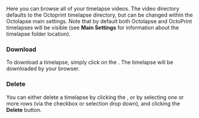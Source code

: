 Here you can browse all of your timelapse videos.  The video directory defaults to the Octoprint timelapse directory, but can be changed within the Octolapse main settings.  Note that by default both Octolapse and OctoPrint timelapses will be visible (see **Main Settings** for information about the timelapse folder location).

### Download
To download a timelapse, simply click on the <i class="fa fa-download" title="Download Icon"></i>.  The timelapse will be downloaded by your browser.

### Delete
You can either delete a timelapse by clicking the <i class="fa fa-trash" title="Delete Icon"></i>, or by selecting one or more rows (via the checkbox or selection drop down), and clicking the **Delete** button.
